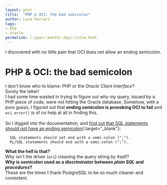 ```yaml
---
layout: post
title:  "PHP & OCI: the bad semicolon"
author: Luca Ferrari
tags:
- php
- oracle
permalink: /:year/:month/:day/:title.html
---
```

I discovered with no little pain that OCI does not allow an ending semicolon.

# PHP & OCI: the bad semicolon

I don't know who to blame: PHP or the *Oracle Client Interface*?
<br/>
Surely the latter!
<br/>
I had some time wasted in trying to figure out why my query, issued by a PHP piece of code, were not hitting the Oracle database. Somehow, with a pure guess, I figured out that **ending semicolon is provoking OCI to fail** and `oci_error()` is of no help at all in finding this.
<br/>
<br/>
So I digged into the documentation, and [find out that SQL statements should not have an ending semicolon](https://www.php.net/manual/en/function.oci-parse.php){:target="_blank"}:

      SQL statements should not end with a semi-colon (";"). 
      PL/SQL statements should end with a semi-colon (";"). 
      
**What the hell is that?**      
Why isn't the driver (`oci`) cleaning the query string by itself? 
<br/>
**Why is semicolon used as a discriminator between *plain SQL* and *procedures*?**
<br/>
These are the times I thank PostgreSQL to be so much cleaner and consistent.
